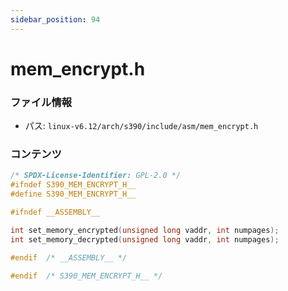 ```yaml
---
sidebar_position: 94
---
```

# mem_encrypt.h

### ファイル情報

- パス: `linux-v6.12/arch/s390/include/asm/mem_encrypt.h`

### コンテンツ

```h
/* SPDX-License-Identifier: GPL-2.0 */
#ifndef S390_MEM_ENCRYPT_H__
#define S390_MEM_ENCRYPT_H__

#ifndef __ASSEMBLY__

int set_memory_encrypted(unsigned long vaddr, int numpages);
int set_memory_decrypted(unsigned long vaddr, int numpages);

#endif	/* __ASSEMBLY__ */

#endif	/* S390_MEM_ENCRYPT_H__ */

```
